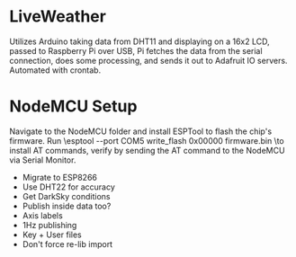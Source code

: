 # LiveWeather
Utilizes Arduino taking data from DHT11 and displaying on a 16x2 LCD, passed to Raspberry Pi over USB, Pi fetches the data from the serial connection, does some processing, and sends it out to Adafruit IO servers. Automated with crontab.

# NodeMCU Setup
Navigate to the NodeMCU folder and install ESPTool to flash the chip's firmware. Run \esptool --port COM5 write_flash 0x00000 firmware.bin \to install AT commands, verify by sending the AT command to the NodeMCU via Serial Monitor.

- Migrate to ESP8266
- Use DHT22 for accuracy
- Get DarkSky conditions
- Publish inside data too?
- Axis labels
- 1Hz publishing
- Key + User files
- Don't force re-lib import
